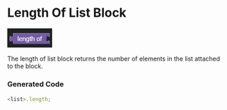 # Length Of List Block

![Length Of List Block](../../images/list/length_of.jpg)

The length of list block returns the number of elements in the list attached to the block.

### Generated Code

```js
<list>.length;
```